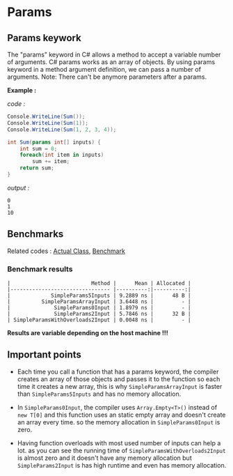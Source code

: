 # Params

## Params keywork

The "params" keyword in C# allows a method to accept a variable number of arguments. C# params works as an array of objects. By using params keyword in a method argument definition, we can pass a number of arguments. Note: There can't be anymore parameters after a params.

**Example :**

*code :*

```csharp
Console.WriteLine(Sum());
Console.WriteLine(Sum(1));
Console.WriteLine(Sum(1, 2, 3, 4));

int Sum(params int[] inputs) {
    int sum = 0;
    foreach(int item in inputs)
        sum += item;
    return sum;
}
```

*output :*

```text
0
1
10
```

## Benchmarks

Related codes : [Actual Class](../DotNetPerformanceTips/DotNetPerformanceTips/Tips/Params.cs), [Benchmark](../DotNetPerformanceTips/DotNetPerformanceTips/Benchmarks/ParamsBenchmark.cs)

### Benchmark results

```terminal
|                          Method |      Mean | Allocated |
|-------------------------------- |----------:|----------:|
|             SimpleParams5Inputs | 9.2889 ns |      48 B |
|          SimpleParamsArrayInput | 3.6448 ns |         - |
|              SimpleParams0Input | 1.8979 ns |         - |
|              SimpleParams2Input | 5.7846 ns |      32 B |
| SimpleParamsWithOverloads2Input | 0.0048 ns |         - |
```

**Results are variable depending on the host machine !!!**

## Important points

- Each time you call a function that has a params keyword, the compiler creates an array of those objects and passes it to the function so each time it creates a new array, this is why `SimpleParamsArrayInput` is faster than `SimpleParams5Inputs` and has no memory allocation.

- In `SimpleParams0Input`, the compiler uses `Array.Empty<T>()` instead of `new T[0]` and this function uses an static empty array and doesn't create an array every time. so the memory allocation in `SimpleParams0Input` is zero.

- Having function overloads with most used number of inputs can help a lot. as you can see the running time of `SimpleParamsWithOverloads2Input` is almost zero and it doesn't have any memory allocation but `SimpleParams2Input` is has high runtime and even has memory allocation.
